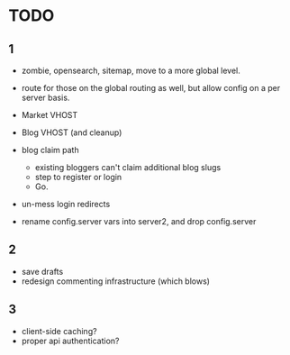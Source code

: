 TODO
=======

1
-------

- zombie, opensearch, sitemap, move to a more global level.
- route for those on the global routing as well, but allow config on a per server basis.

- Market VHOST
- Blog VHOST (and cleanup)

- blog claim path
  - existing bloggers can't claim additional blog slugs
  - step to register or login
  - Go.

- un-mess login redirects

- rename config.server vars into server2, and drop config.server

2
-------

- save drafts
- redesign commenting infrastructure (which blows)


3
-------

- client-side caching?
- proper api authentication?